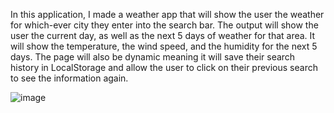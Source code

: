 In this application, I made a weather app that will show the user the weather for which-ever city they enter into the search bar.
The output will show the user the current day, as well as the next 5 days of weather for that area.
It will show the temperature, the wind speed, and the humidity for the next 5 days.
The page will also be dynamic meaning it will save their search history in LocalStorage and allow the user to click on their previous search to see the information again.

![image](https://user-images.githubusercontent.com/68880379/204688244-175ba387-5ea1-4393-87ed-44acabffbe3c.png)
